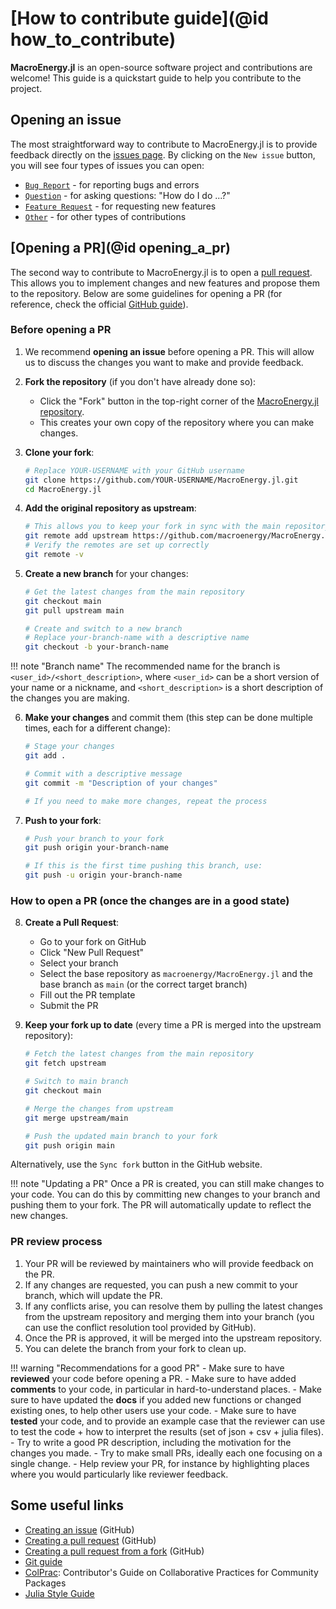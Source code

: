# [How to contribute guide](@id how_to_contribute)

**MacroEnergy.jl** is an open-source software project and contributions are welcome! This guide is a quickstart guide to help you contribute to the project.

## Opening an issue

The most straightforward way to contribute to MacroEnergy.jl is to provide feedback directly on the [issues page](https://github.com/MacroEnergy/MacroEnergy.jl/issues). By clicking on the `New issue` button, you will see four types of issues you can open:

- [`Bug Report`](https://github.com/macroenergy/MacroEnergy.jl/issues/new?template=bug_report.yml) - for reporting bugs and errors
- [`Question`](https://github.com/macroenergy/MacroEnergy.jl/issues/new?template=question.yml) - for asking questions: "How do I do ...?"
- [`Feature Request`](https://github.com/macroenergy/MacroEnergy.jl/issues/new?template=feature_request.yml) - for requesting new features
- [`Other`](https://github.com/macroenergy/MacroEnergy.jl/issues/new) - for other types of contributions

## [Opening a PR](@id opening_a_pr)

The second way to contribute to MacroEnergy.jl is to open a [pull request](https://github.com/macroenergy/MacroEnergy.jl/pulls). This allows you to implement changes and new features and propose them to the repository. Below are some guidelines for opening a PR (for reference, check the official [GitHub guide](https://docs.github.com/en/pull-requests/collaborating-with-pull-requests/proposing-changes-to-your-work-with-pull-requests/creating-a-pull-request)).

### Before opening a PR

1. We recommend **opening an issue** before opening a PR. This will allow us to discuss the changes you want to make and provide feedback.

2. **Fork the repository** (if you don't have already done so):
   - Click the "Fork" button in the top-right corner of the [MacroEnergy.jl repository](https://github.com/MacroEnergy/MacroEnergy.jl).
   - This creates your own copy of the repository where you can make changes.

3. **Clone your fork**:

   ```bash
   # Replace YOUR-USERNAME with your GitHub username
   git clone https://github.com/YOUR-USERNAME/MacroEnergy.jl.git
   cd MacroEnergy.jl
   ```

4. **Add the original repository as upstream**:

   ```bash
   # This allows you to keep your fork in sync with the main repository
   git remote add upstream https://github.com/macroenergy/MacroEnergy.jl.git
   # Verify the remotes are set up correctly
   git remote -v
   ```

5. **Create a new branch** for your changes:

   ```bash
   # Get the latest changes from the main repository
   git checkout main
   git pull upstream main
   
   # Create and switch to a new branch
   # Replace your-branch-name with a descriptive name
   git checkout -b your-branch-name
   ```

!!! note "Branch name"
    The recommended name for the branch is `<user_id>/<short_description>`, where `<user_id>` can be a short version of your name or a nickname, and `<short_description>` is a short description of the changes you are making.

6. **Make your changes** and commit them (this step can be done multiple times, each for a different change):

   ```bash
   # Stage your changes
   git add .
   
   # Commit with a descriptive message
   git commit -m "Description of your changes"
   
   # If you need to make more changes, repeat the process
   ```

7. **Push to your fork**:

   ```bash
   # Push your branch to your fork
   git push origin your-branch-name
   
   # If this is the first time pushing this branch, use:
   git push -u origin your-branch-name
   ```

### How to open a PR (once the changes are in a good state)

8. **Create a Pull Request**:

   - Go to your fork on GitHub
   - Click "New Pull Request"
   - Select your branch
   - Select the base repository as `macroenergy/MacroEnergy.jl` and the base branch as `main` (or the correct target branch)
   - Fill out the PR template
   - Submit the PR

9. **Keep your fork up to date** (every time a PR is merged into the upstream repository):

   ```bash
   # Fetch the latest changes from the main repository
   git fetch upstream
   
   # Switch to main branch
   git checkout main
   
   # Merge the changes from upstream
   git merge upstream/main
   
   # Push the updated main branch to your fork
   git push origin main
   ```
   
Alternatively, use the `Sync fork` button in the GitHub website.

!!! note "Updating a PR"
    Once a PR is created, you can still make changes to your code. You can do this by committing new changes to your branch and pushing them to your fork. The PR will automatically update to reflect the new changes.

### PR review process

1. Your PR will be reviewed by maintainers who will provide feedback on the PR.
2. If any changes are requested, you can push a new commit to your branch, which will update the PR.
3. If any conflicts arise, you can resolve them by pulling the latest changes from the upstream repository and merging them into your branch (you can use the conflict resolution tool provided by GitHub).
4. Once the PR is approved, it will be merged into the upstream repository.
5. You can delete the branch from your fork to clean up.

!!! warning "Recommendations for a good PR"
    - Make sure to have **reviewed** your code before opening a PR.
    - Make sure to have added **comments** to your code, in particular in hard-to-understand places.
    - Make sure to have updated the **docs** if you added new functions or changed existing ones, to help other users use your code.
    - Make sure to have **tested** your code, and to provide an example case that the reviewer can use to test the code + how to interpret the results (set of json + csv + julia files).
    - Try to write a good PR description, including the motivation for the changes you made.
    - Try to make small PRs, ideally each one focusing on a single change.
    - Help review your PR, for instance by highlighting places where you would particularly like reviewer feedback.

## Some useful links

- [Creating an issue](https://docs.github.com/en/issues/tracking-your-work-with-issues/using-issues/creating-an-issue) (GitHub)
- [Creating a pull request](https://docs.github.com/en/pull-requests/collaborating-with-pull-requests/proposing-changes-to-your-work-with-pull-requests/creating-a-pull-request) (GitHub)
- [Creating a pull request from a fork](https://docs.github.com/en/pull-requests/collaborating-with-pull-requests/proposing-changes-to-your-work-with-pull-requests/creating-a-pull-request-from-a-fork) (GitHub)
- [Git guide](https://git-scm.com/docs)
- [ColPrac](https://github.com/SciML/ColPrac): Contributor's Guide on Collaborative Practices for Community Packages
- [Julia Style Guide](https://docs.julialang.org/en/v1/manual/style-guide/)

